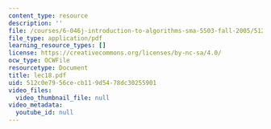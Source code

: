 ```yaml
---
content_type: resource
description: ''
file: /courses/6-046j-introduction-to-algorithms-sma-5503-fall-2005/512c0e7956cecb119d5478dc30255901_lec18.pdf
file_type: application/pdf
learning_resource_types: []
license: https://creativecommons.org/licenses/by-nc-sa/4.0/
ocw_type: OCWFile
resourcetype: Document
title: lec18.pdf
uid: 512c0e79-56ce-cb11-9d54-78dc30255901
video_files:
  video_thumbnail_file: null
video_metadata:
  youtube_id: null
---
```

